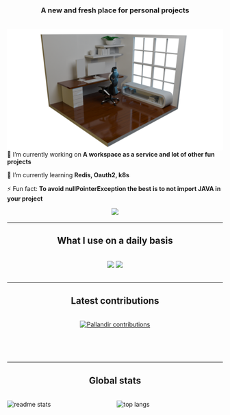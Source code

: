 <section>
<h3 align=center>A new and fresh place for personal projects</h3>
<br/>
<img align="right" src="./pre-render.png" />
<br/>
<br/>

<div align="left">
 
 🔭 I’m currently working on **A workspace as a service and lot of other fun projects**
 
 🌱 I’m currently learning **Redis, Oauth2, k8s**

⚡ Fun fact: **To avoid nullPointerException the best is to not import JAVA in your project**

 </div>
 
<div align="center"> 
  <a href="mailto:pedro.sales.muniz@gmail.com">
    <img src="https://img.shields.io/badge/Gmail-333333?style=for-the-badge&logo=gmail&logoColor=red" />
  </a>
  <!-- <a href="https://linkedin.com/in/pedro-sales-muniz" target="_blank">
    <img src="https://img.shields.io/badge/LinkedIn-0077B5?style=for-the-badge&logo=linkedin&logoColor=white" target="_blank" />
  </a> -->
</div>

---

<h2 align="center">What I use on a daily basis</h2>
<br/>
<div align="center">
    <img src="https://skillicons.dev/icons?i=vue,vuetify,pinia,html,css,vscode,github,figma,git" />
    <img src="https://skillicons.dev/icons?i=python,javascript,typescript,firebase,postgres,c,rust,golang,mysql,fastapi,gcp" /><br>
</div>

<br/>

---

<div align="center">
  <h2>Latest contributions</h2>
  <br>
   <a href="https://github.com/pallandir/github-readme-activity-graph"><img alt="Pallandir contributions" src="https://github-readme-activity-graph.vercel.app/graph/?username=pallandir&bg_color=1F222E&color=52B983&line=52B983&point=FFFFFF&hide_border=true" /></a>
  
  <br/><br/><br/>
</div>

---

<h2 align="center">Global stats</h2>
<br>
<div class=statsContainer>
  <img width=350 src="https://github-readme-stats-salesp07.vercel.app/api?username=pallandir&count_private=true&show_icons=true&theme=react&rank_icon=github&border_radius=10" alt="readme stats" class="cardMargin" />
  <img width=350 align="center" src="https://github-readme-stats-salesp07.vercel.app/api/top-langs/?username=pallandir&hide=HTML&langs_count=8&layout=compact&theme=react&border_radius=10&size_weight=0.5&count_weight=0.5&exclude_repo=github-readme-stats" alt="top langs" />
</div>

<br/><br/>

<br/>
</section>

<style>
.statsContainer{
    display:flex;
    flex-direction:row;
    width:100%
}

.cardMargin{
    margin-right:8px
}
</style>
